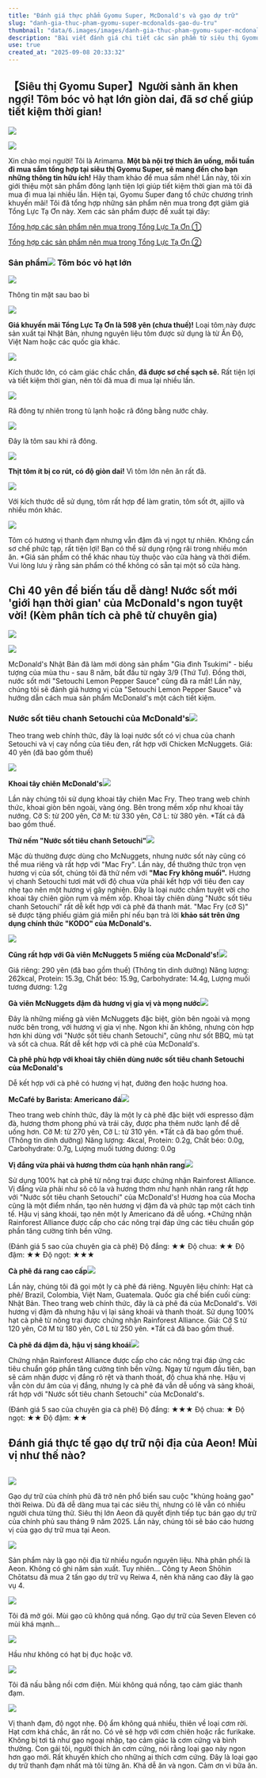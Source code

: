 ```yaml
---
title: "Đánh giá thực phẩm Gyomu Super, McDonald's và gạo dự trữ"
slug: "danh-gia-thuc-pham-gyomu-super-mcdonalds-gao-du-tru"
thumbnail: "data/6.images/images/danh-gia-thuc-pham-gyomu-super-mcdonalds-gao-du-tru.webp"
description: "Bài viết đánh giá chi tiết các sản phẩm từ siêu thị Gyomu Super, McDonald's đến gạo dự trữ của Aeon, cung cấp thông tin hữu ích cho người tiêu dùng."
use: true
created_at: "2025-09-08 20:33:32"
---
```


## 【Siêu thị Gyomu Super】Người sành ăn khen ngợi! Tôm bóc vỏ hạt lớn giòn dai, đã sơ chế giúp tiết kiệm thời gian!

![](/images/img_81f00fd4.webp)

![](/images/title-1757305463571.webp)

Xin chào mọi người! Tôi là Arimama. **Một bà nội trợ thích ăn uống, mỗi tuần đi mua sắm tổng hợp tại siêu thị Gyomu Super, sẽ mang đến cho bạn những thông tin hữu ích!** Hãy tham khảo để mua sắm nhé! Lần này, tôi xin giới thiệu một sản phẩm đông lạnh tiện lợi giúp tiết kiệm thời gian mà tôi đã mua đi mua lại nhiều lần. Hiện tại, Gyomu Super đang tổ chức chương trình khuyến mãi! Tôi đã tổng hợp những sản phẩm nên mua trong đợt giảm giá Tổng Lực Tạ Ơn này. Xem các sản phẩm được đề xuất tại đây: 

[Tổng hợp các sản phẩm nên mua trong Tổng Lực Tạ Ơn ①](https://news.yahoo.co.jp/expert/articles/8a31ddd8891db4338725b5aa14500f95605b6582)

[Tổng hợp các sản phẩm nên mua trong Tổng Lực Tạ Ơn ②](https://news.yahoo.co.jp/expert/articles/ba423af49176f7230befbf10ab8a546bcb30e514)

### Sản phẩm![](/images/image-1757306504385.webp) Tôm bóc vỏ hạt lớn

![](/images/image-1757306532283.webp)

Thông tin mặt sau bao bì

![](/images/image-1757306576360.webp)

**Giá khuyến mãi Tổng Lực Tạ Ơn là 598 yên (chưa thuế)!** Loại tôm này được sản xuất tại Nhật Bản, nhưng nguyên liệu tôm được sử dụng là từ Ấn Độ, Việt Nam hoặc các quốc gia khác.

![](/images/image-1757307016138.webp)

Kích thước lớn, có cảm giác chắc chắn, **đã được sơ chế sạch sẽ.** Rất tiện lợi và tiết kiệm thời gian, nên tôi đã mua đi mua lại nhiều lần.

![](/images/image-1757307044753.webp)

Rã đông tự nhiên trong tủ lạnh hoặc rã đông bằng nước chảy.

![](/images/image-1757307106978.webp)

Đây là tôm sau khi rã đông.

![](/images/image-1757307211142.webp)

**Thịt tôm ít bị co rút, có độ giòn dai!** Vì tôm lớn nên ăn rất đã.

![](/images/image-1757307294638.webp)

Với kích thước dễ sử dụng, tôm rất hợp để làm gratin, tôm sốt ớt, ajillo và nhiều món khác.

![](/images/image-1757307537745.webp)

Tôm có hương vị thanh đạm nhưng vẫn đậm đà vị ngọt tự nhiên. Không cần sơ chế phức tạp, rất tiện lợi! Bạn có thể sử dụng rộng rãi trong nhiều món ăn. *Giá sản phẩm có thể khác nhau tùy thuộc vào cửa hàng và thời điểm. Vui lòng lưu ý rằng sản phẩm có thể không có sẵn tại một số cửa hàng.

## Chỉ 40 yên để biến tấu dễ dàng! Nước sốt mới 'giới hạn thời gian' của McDonald's ngon tuyệt vời! (Kèm phân tích cà phê từ chuyên gia)

![](/images/img_c89d12ff.webp)

![](/images/title-1757299112450.webp)

McDonald's Nhật Bản đã làm mới dòng sản phẩm "Gia đình Tsukimi" - biểu tượng của mùa thu - sau 8 năm, bắt đầu từ ngày 3/9 (Thứ Tư). Đồng thời, nước sốt mới "Setouchi Lemon Pepper Sauce" cũng đã ra mắt! Lần này, chúng tôi sẽ đánh giá hương vị của "Setouchi Lemon Pepper Sauce" và hướng dẫn cách mua sản phẩm McDonald's một cách tiết kiệm.

### Nước sốt tiêu chanh Setouchi của McDonald's![](/images/image-1757299318827.webp)

Theo trang web chính thức, đây là loại nước sốt có vị chua của chanh Setouchi và vị cay nồng của tiêu đen, rất hợp với Chicken McNuggets. Giá: 40 yên (đã bao gồm thuế)

![](/images/image-1757299365084.webp)

**Khoai tây chiên McDonald's**![](/images/image-1757299373454.webp)

Lần này chúng tôi sử dụng khoai tây chiên Mac Fry. Theo trang web chính thức, khoai giòn bên ngoài, vàng óng. Bên trong mềm xốp như khoai tây nướng. Cỡ S: từ 200 yên, Cỡ M: từ 330 yên, Cỡ L: từ 380 yên. *Tất cả đã bao gồm thuế.

**Thử nếm "Nước sốt tiêu chanh Setouchi"**![](/images/image-1757299669007.webp)

Mặc dù thường được dùng cho McNuggets, nhưng nước sốt này cũng có thể mua riêng và rất hợp với "Mac Fry". Lần này, để thưởng thức trọn vẹn hương vị của sốt, chúng tôi đã thử nếm với **"Mac Fry không muối".** Hương vị chanh Setouchi tươi mát với độ chua vừa phải kết hợp với tiêu đen cay nhẹ tạo nên một hương vị gây nghiện. Đây là loại nước chấm tuyệt vời cho khoai tây chiên giòn rụm và mềm xốp. Khoai tây chiên dùng "Nước sốt tiêu chanh Setouchi" rất dễ kết hợp với cà phê đá thanh mát. "Mac Fry (cỡ S)" sẽ được tặng phiếu giảm giá miễn phí nếu bạn trả lời **khảo sát trên ứng dụng chính thức "KODO" của McDonald's.**

![](/images/image-1757299552967.webp)

**Cũng rất hợp với Gà viên McNuggets 5 miếng của McDonald's!**![](/images/image-1757299950598.webp)

Giá riêng: 290 yên (đã bao gồm thuế) (Thông tin dinh dưỡng) Năng lượng: 262kcal, Protein: 15.3g, Chất béo: 15.9g, Carbohydrate: 14.4g, Lượng muối tương đương: 1.2g

**Gà viên McNuggets đậm đà hương vị gia vị và mọng nước**![](/images/image-1757299970885.webp)

Đây là những miếng gà viên McNuggets đặc biệt, giòn bên ngoài và mọng nước bên trong, với hương vị gia vị nhẹ. Ngon khi ăn không, nhưng còn hợp hơn khi dùng với "Nước sốt tiêu chanh Setouchi", cũng như sốt BBQ, mù tạt và sốt cà chua. Rất dễ kết hợp với cà phê của McDonald's.

**Cà phê phù hợp với khoai tây chiên dùng nước sốt tiêu chanh Setouchi của McDonald's**

Dễ kết hợp với cà phê có hương vị hạt, đường đen hoặc hương hoa.

**McCafé by Barista: Americano đá**![](/images/image-1757299236313.webp)

Theo trang web chính thức, đây là một ly cà phê đặc biệt với espresso đậm đà, hương thơm phong phú và trái cây, được pha thêm nước lạnh để dễ uống hơn. Cỡ M: từ 270 yên, Cỡ L: từ 310 yên. *Tất cả đã bao gồm thuế. (Thông tin dinh dưỡng) Năng lượng: 4kcal, Protein: 0.2g, Chất béo: 0.0g, Carbohydrate: 0.7g, Lượng muối tương đương: 0.0g

**Vị đắng vừa phải và hương thơm của hạnh nhân rang**![](/images/image-1757299248879.webp)

Sử dụng 100% hạt cà phê từ nông trại được chứng nhận Rainforest Alliance. Vị đắng vừa phải như sô cô la và hương thơm như hạnh nhân rang rất hợp với "Nước sốt tiêu chanh Setouchi" của McDonald's! Hương hoa của Mocha cũng là một điểm nhấn, tạo nên hương vị đậm đà và phức tạp một cách tinh tế. Hậu vị sảng khoái, tạo nên một ly Americano đá dễ uống. *Chứng nhận Rainforest Alliance được cấp cho các nông trại đáp ứng các tiêu chuẩn góp phần tăng cường tính bền vững.

(Đánh giá 5 sao của chuyên gia cà phê) Độ đắng: ★★ Độ chua: ★★ Độ đậm: ★★ Độ ngọt: ★★★

**Cà phê đá rang cao cấp**![](/images/image-1757299730627.webp)

Lần này, chúng tôi đã gọi một ly cà phê đá riêng. Nguyên liệu chính: Hạt cà phê/ Brazil, Colombia, Việt Nam, Guatemala. Quốc gia chế biến cuối cùng: Nhật Bản. Theo trang web chính thức, đây là cà phê đá của McDonald's. Với hương vị đậm đà nhưng hậu vị lại sảng khoái và thanh thoát. Sử dụng 100% hạt cà phê từ nông trại được chứng nhận Rainforest Alliance. Giá: Cỡ S từ 120 yên, Cỡ M từ 180 yên, Cỡ L từ 250 yên. *Tất cả đã bao gồm thuế.

**Cà phê đá đậm đà, hậu vị sảng khoái**![](/images/image-1757299747785.webp)

Chứng nhận Rainforest Alliance được cấp cho các nông trại đáp ứng các tiêu chuẩn góp phần tăng cường tính bền vững. Ngay từ ngụm đầu tiên, bạn sẽ cảm nhận được vị đắng rõ rệt và thanh thoát, độ chua khá nhẹ. Hậu vị vẫn còn dư âm của vị đắng, nhưng ly cà phê đá vẫn dễ uống và sảng khoái, rất hợp với "Nước sốt tiêu chanh Setouchi" của McDonald's.

(Đánh giá 5 sao của chuyên gia cà phê) Độ đắng: ★★★ Độ chua: ★ Độ ngọt: ★★ Độ đậm: ★★

## Đánh giá thực tế gạo dự trữ nội địa của Aeon! Mùi vị như thế nào?

![]()

![](/images/title-1757130654076.webp)

Gạo dự trữ của chính phủ đã trở nên phổ biến sau cuộc "khủng hoảng gạo" thời Reiwa. Dù đã dễ dàng mua tại các siêu thị, nhưng có lẽ vẫn có nhiều người chưa từng thử. Siêu thị lớn Aeon đã quyết định tiếp tục bán gạo dự trữ của chính phủ sau tháng 9 năm 2025. Lần này, chúng tôi sẽ báo cáo hương vị của gạo dự trữ mua tại Aeon.

![](/images/image-1757130967022.webp)

Sản phẩm này là gạo nội địa từ nhiều nguồn nguyên liệu. Nhà phân phối là Aeon. Không có ghi năm sản xuất. Tuy nhiên... Công ty Aeon Shōhin Chōtatsu đã mua 2 tấn gạo dự trữ vụ Reiwa 4, nên khả năng cao đây là gạo vụ 4.

![](/images/image-1757131380609.webp)

Tôi đã mở gói. Mùi gạo cũ không quá nồng. Gạo dự trữ của Seven Eleven có mùi khá mạnh...

![](/images/image-1757131688567.webp)

Hầu như không có hạt bị đục hoặc vỡ.

![](/images/image-1757133158362.webp)

Tôi đã nấu bằng nồi cơm điện. Mùi không quá nồng, tạo cảm giác thanh đạm.

![](/images/image-1757133201272.webp)

Vị thanh đạm, độ ngọt nhẹ. Độ ẩm không quá nhiều, thiên về loại cơm rời. Hạt cơm khá chắc, ăn rất no. Có vẻ sẽ hợp với cơm chiên hoặc rắc furikake. Không bị tơi tả như gạo ngoại nhập, tạo cảm giác là cơm cứng và bình thường. Con gái tôi, người thích ăn cơm cứng, nói rằng loại gạo này ngon hơn gạo mới. Rất khuyến khích cho những ai thích cơm cứng. Đây là loại gạo dự trữ thanh đạm nhất mà tôi từng ăn. Khá dễ ăn và ngon. Cảm ơn vì bữa ăn.